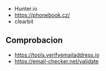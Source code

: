 
+ Hunter.io
+ https://phonebook.cz/
+ clearbit

## Comprobacion

+ https://tools.verifyemailaddress.io
+ https://email-checker.net/validate